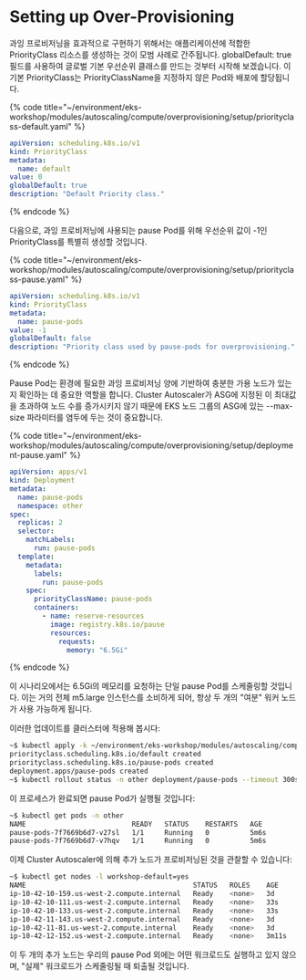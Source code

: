 # Setting up Over-Provisioning

과잉 프로비저닝을 효과적으로 구현하기 위해서는 애플리케이션에 적합한 PriorityClass 리소스를 생성하는 것이 모범 사례로 간주됩니다. globalDefault: true 필드를 사용하여 글로벌 기본 우선순위 클래스를 만드는 것부터 시작해 보겠습니다. 이 기본 PriorityClass는 PriorityClassName을 지정하지 않은 Pod와 배포에 할당됩니다.

{% code title="~/environment/eks-workshop/modules/autoscaling/compute/overprovisioning/setup/priorityclass-default.yaml" %}
```yaml
apiVersion: scheduling.k8s.io/v1
kind: PriorityClass
metadata:
  name: default
value: 0
globalDefault: true
description: "Default Priority class."

```
{% endcode %}

다음으로, 과잉 프로비저닝에 사용되는 pause Pod를 위해 우선순위 값이 -1인 PriorityClass를 특별히 생성할 것입니다.

{% code title="~/environment/eks-workshop/modules/autoscaling/compute/overprovisioning/setup/priorityclass-pause.yaml" %}
```yaml
apiVersion: scheduling.k8s.io/v1
kind: PriorityClass
metadata:
  name: pause-pods
value: -1
globalDefault: false
description: "Priority class used by pause-pods for overprovisioning."

```
{% endcode %}

Pause Pod는 환경에 필요한 과잉 프로비저닝 양에 기반하여 충분한 가용 노드가 있는지 확인하는 데 중요한 역할을 합니다. Cluster Autoscaler가 ASG에 지정된 이 최대값을 초과하여 노드 수를 증가시키지 않기 때문에 EKS 노드 그룹의 ASG에 있는 --max-size 파라미터를 염두에 두는 것이 중요합니다.

{% code title="~/environment/eks-workshop/modules/autoscaling/compute/overprovisioning/setup/deployment-pause.yaml" %}
```yaml
apiVersion: apps/v1
kind: Deployment
metadata:
  name: pause-pods
  namespace: other
spec:
  replicas: 2
  selector:
    matchLabels:
      run: pause-pods
  template:
    metadata:
      labels:
        run: pause-pods
    spec:
      priorityClassName: pause-pods
      containers:
        - name: reserve-resources
          image: registry.k8s.io/pause
          resources:
            requests:
              memory: "6.5Gi"

```
{% endcode %}



이 시나리오에서는 6.5Gi의 메모리를 요청하는 단일 pause Pod를 스케줄링할 것입니다. 이는 거의 전체 m5.large 인스턴스를 소비하게 되어, 항상 두 개의 "여분" 워커 노드가 사용 가능하게 됩니다.

이러한 업데이트를 클러스터에 적용해 봅시다:

```bash
~$ kubectl apply -k ~/environment/eks-workshop/modules/autoscaling/compute/overprovisioning/setup
priorityclass.scheduling.k8s.io/default created
priorityclass.scheduling.k8s.io/pause-pods created
deployment.apps/pause-pods created
~$ kubectl rollout status -n other deployment/pause-pods --timeout 300s
```

이 프로세스가 완료되면 pause Pod가 실행될 것입니다:

```bash
~$ kubectl get pods -n other
NAME                          READY   STATUS    RESTARTS   AGE
pause-pods-7f7669b6d7-v27sl   1/1     Running   0          5m6s
pause-pods-7f7669b6d7-v7hqv   1/1     Running   0          5m6s
```

이제 Cluster Autoscaler에 의해 추가 노드가 프로비저닝된 것을 관찰할 수 있습니다:

```bash
~$ kubectl get nodes -l workshop-default=yes
NAME                                         STATUS   ROLES    AGE     VERSION
ip-10-42-10-159.us-west-2.compute.internal   Ready    <none>   3d      v1.30-eks-036c24b
ip-10-42-10-111.us-west-2.compute.internal   Ready    <none>   33s     v1.30-eks-036c24b
ip-10-42-10-133.us-west-2.compute.internal   Ready    <none>   33s     v1.30-eks-036c24b
ip-10-42-11-143.us-west-2.compute.internal   Ready    <none>   3d      v1.30-eks-036c24b
ip-10-42-11-81.us-west-2.compute.internal    Ready    <none>   3d      v1.30-eks-036c24b
ip-10-42-12-152.us-west-2.compute.internal   Ready    <none>   3m11s   v1.30-eks-036c24b
```

이 두 개의 추가 노드는 우리의 pause Pod 외에는 어떤 워크로드도 실행하고 있지 않으며, "실제" 워크로드가 스케줄링될 때 퇴출될 것입니다.

